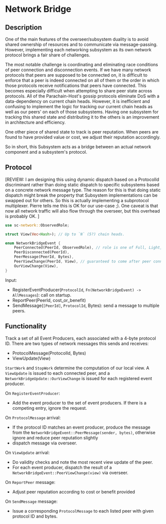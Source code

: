 # Network Bridge

## Description

One of the main features of the overseer/subsystem duality is to avoid shared ownership of resources and to communicate via message-passing. However, implementing each networking subsystem as its own network protocol brings a fair share of challenges.

The most notable challenge is coordinating and eliminating race conditions of peer connection and disconnection events. If we have many network protocols that peers are supposed to be connected on, it is difficult to enforce that a peer is indeed connected on all of them or the order in which those protocols receive notifications that peers have connected. This becomes especially difficult when attempting to share peer state across protocols. All of the Parachain-Host's gossip protocols eliminate DoS with a data-dependency on current chain heads. However, it is inefficient and confusing to implement the logic for tracking our current chain heads as well as our peers' on each of those subsystems. Having one subsystem for tracking this shared state and distributing it to the others is an improvement in architecture and efficiency.

One other piece of shared state to track is peer reputation. When peers are found to have provided value or cost, we adjust their reputation accordingly.

So in short, this Subsystem acts as a bridge between an actual network component and a subsystem's protocol.

## Protocol

[REVIEW: I am designing this using dynamic dispatch based on a ProtocolId discriminant rather than doing static dispatch to specific subsystems based on a concrete network message type. The reason for this is that doing static dispatch might break the property that Subsystem implementations can be swapped out for others. So this is actually implementing a subprotocol multiplexer. Pierre tells me this is OK for our use-case ;). One caveat is that now all network traffic will also flow through the overseer, but this overhead is probably OK. ]

```rust
use sc-network::ObservedRole;

struct View(Vec<Hash>); // Up to `N` (5?) chain heads.

enum NetworkBridgeEvent {
	PeerConnected(PeerId, ObservedRole), // role is one of Full, Light, OurGuardedAuthority, OurSentry
	PeerDisconnected(PeerId),
	PeerMessage(PeerId, Bytes),
	PeerViewChange(PeerId, View), // guaranteed to come after peer connected event.
	OurViewChange(View),
}
```

Input:
  - RegisterEventProducer(`ProtocolId`, `Fn(NetworkBridgeEvent) -> AllMessages`): call on startup.
  - ReportPeer(PeerId, cost_or_benefit)
  - SendMessage(`[PeerId]`, `ProtocolId`, Bytes): send a message to multiple peers.

## Functionality

Track a set of all Event Producers, each associated with a 4-byte protocol ID.
There are two types of network messages this sends and receives:
  - ProtocolMessage(ProtocolId, Bytes)
  - ViewUpdate(View)

`StartWork` and `StopWork` determine the computation of our local view. A `ViewUpdate` is issued to each connected peer, and a `NetworkBridgeUpdate::OurViewChange` is issued for each registered event producer.

On `RegisterEventProducer`:
  - Add the event producer to the set of event producers. If there is a competing entry, ignore the request.

On `ProtocolMessage` arrival:
  - If the protocol ID matches an event producer, produce the message from the `NetworkBridgeEvent::PeerMessage(sender, bytes)`, otherwise ignore and reduce peer reputation slightly
  - dispatch message via overseer.

On `ViewUpdate` arrival:
  - Do validity checks and note the most recent view update of the peer.
  - For each event producer, dispatch the result of a `NetworkBridgeEvent::PeerViewChange(view)` via overseer.

On `ReportPeer` message:
  - Adjust peer reputation according to cost or benefit provided

On `SendMessage` message:
  - Issue a corresponding `ProtocolMessage` to each listed peer with given protocol ID and bytes.
